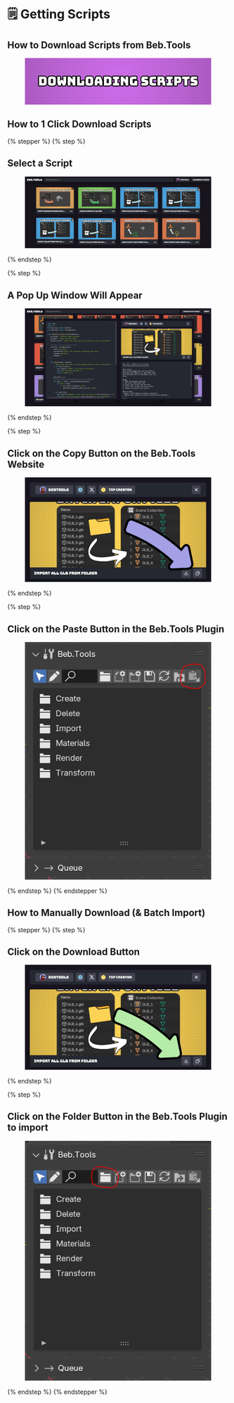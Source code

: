 # 🗒️ Getting Scripts

## How to Download Scripts from Beb.Tools

<figure><img src="../.gitbook/assets/downloading_scripts.jpg" alt=""><figcaption></figcaption></figure>

## How to 1 Click Download Scripts

{% stepper %}
{% step %}
## Select a Script

<figure><img src="../.gitbook/assets/website.JPG" alt=""><figcaption></figcaption></figure>
{% endstep %}

{% step %}
## A Pop Up Window Will Appear

<figure><img src="../.gitbook/assets/image (8).png" alt=""><figcaption></figcaption></figure>
{% endstep %}

{% step %}
## Click on the Copy Button on the Beb.Tools Website

<figure><img src="../.gitbook/assets/copy_button.jpg" alt=""><figcaption></figcaption></figure>
{% endstep %}

{% step %}
## Click on the Paste Button in the Beb.Tools Plugin

<figure><img src="../.gitbook/assets/image (1) (1) (1).png" alt=""><figcaption></figcaption></figure>
{% endstep %}
{% endstepper %}

## How to Manually Download (& Batch Import)

{% stepper %}
{% step %}
## Click on the Download Button

<figure><img src="../.gitbook/assets/downloading_scripts_man.jpg" alt=""><figcaption></figcaption></figure>
{% endstep %}

{% step %}
## Click on the Folder Button in the Beb.Tools Plugin to import

<figure><img src="../.gitbook/assets/image (2) (1) (1).png" alt=""><figcaption></figcaption></figure>
{% endstep %}
{% endstepper %}
